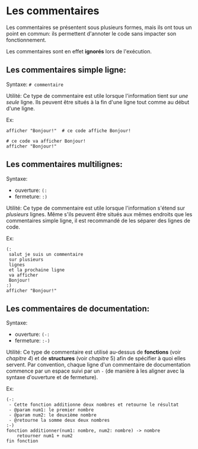 # Les commentaires

Les commentaires se présentent sous plusieurs formes, mais ils ont tous un point en commun: ils permettent d'annoter le
code
sans impacter son fonctionnement.

Les commentaires sont en effet **ignorés** lors de l'exécution.
<!-- (sauf dans un cas particulier que nous verrons plus tard) par AliveScript -->

## Les commentaires **simple ligne**:

Syntaxe: `# commentaire`

Utilité: Ce type de commentaire est utile lorsque l'information tient sur _une seule_ ligne. Ils peuvent être situés à
la fin d'une ligne tout comme au début d'une ligne.

Ex:

```
afficher "Bonjour!"  # ce code affiche Bonjour!

# ce code va afficher Bonjour!
afficher "Bonjour!"
```

## Les commentaires **multilignes**:

Syntaxe:

- ouverture: `(:`
- fermeture: `:)`

Utilité: Ce type de commentaire est utile lorsque l'information s'étend sur _plusieurs_ lignes. Même s'ils peuvent être
situés aux mêmes endroits que les commentaires simple ligne, il est recommandé de les séparer des lignes de code.

Ex:

```
(:  
 salut je suis un commentaire  
 sur plusieurs  
 lignes  
 et la prochaine ligne
 va afficher
 Bonjour!
:)
afficher "Bonjour!"
```

## Les commentaires de **documentation**:

Syntaxe:

- ouverture: `(-:`
- fermeture: `:-)`

Utilité: Ce type de commentaire est utilisé au-dessus de **fonctions** (voir _chapitre 4_) et de **structures** (voir
_chapitre_ 5) afin de spécifier à quoi elles servent. Par convention, chaque ligne d'un commentaire de documentation
commence par un espace suivi par un `-` (de manière à les aligner avec la syntaxe d'ouverture et de fermeture).

Ex:

```
(-:
 - Cette fonction additionne deux nombres et retourne le résultat
 - @param num1: le premier nombre
 - @param num2: le deuxième nombre
 - @retourne la somme deux deux nombres
:-)
fonction additionner(num1: nombre, num2: nombre) -> nombre
    retourner num1 + num2
fin fonction
```

